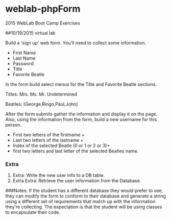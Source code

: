 # weblab-phpForm
2015 WebLab Boot Camp Exercises

##10/19/2015 virtual lab

Build a 'sign up' web form.  You'll need to collect some information.
* First Name
* Last Name
* Password
* Title
* Favorite Beatle

In the form build select menus for the Title and Favorite Beatle sections.

Titles:
   Mrs.
   Ms.
   Mr.
   Undetermined

Beatles: [George,Ringo,Paul,John]

After the form submits gather the information and display it on the page.
Also, using the information from the form, build a new username for this person.
* First two letters of the firstname +
* Last two letters of the lastname +
* Index of the selected Beatle (0 or 1 or 2 or 3)+
* first two letters and last letter of the selected Beatles name.

### Extra
1. Extra: Write the new user info to a DB table.
2. Extra Extra: Retrieve the user information from the Database.

###Notes:
If the student has a different database they would prefer to use, they can modify the form to 
conform to their database and generate a string using a different set of requirements that match up with 
the information they're collecting.
The expectation is that the student will be using classes to encapsulate their code. 
